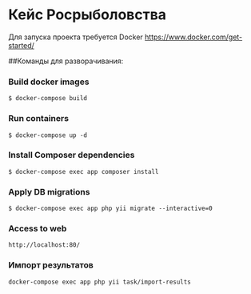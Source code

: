 # Кейс Росрыболовства

Для запуска проекта требуется Docker
https://www.docker.com/get-started/

##Команды для разворачивания:

### Build docker images

```
$ docker-compose build
```

### Run containers

```
$ docker-compose up -d
```

### Install Composer dependencies

```
$ docker-compose exec app composer install
```

### Apply DB migrations

```
$ docker-compose exec app php yii migrate --interactive=0
```

### Access to web

```
http://localhost:80/
```

### Импорт результатов

```
docker-compose exec app php yii task/import-results
```